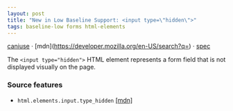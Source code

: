 ```yaml
---
layout: post
title: "New in Low Baseline Support: <input type=\"hidden\">"
tags: baseline-low forms html-elements
---
```


[caniuse](https://caniuse.com/?search=input-hidden) · [mdn](https://developer.mozilla.org/en-US/search?q=<input type="hidden">) · [spec](https://html.spec.whatwg.org/multipage/input.html#hidden-state-(type=hidden))

The `<input type="hidden">` HTML element represents a form field that is not displayed visually on the page.

### Source features

- ``html.elements.input.type_hidden`` [[mdn]](https://developer.mozilla.org/en-US/search?q=html.elements.input.type_hidden)
